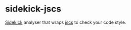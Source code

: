 # sidekick-jscs

[Sidekick](https://sidekickcode.com) analyser that wraps [jscs](https://github.com/jscs-dev/node-jscs) to check your code style.
